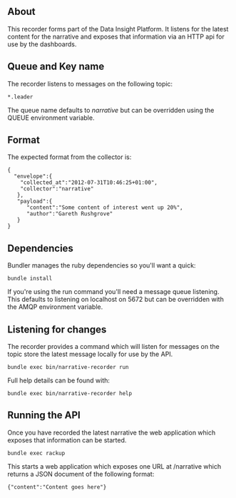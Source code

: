 ## About

This recorder forms part of the Data Insight Platform. It listens for the
latest content for the narrative and exposes that information via an HTTP
api for use by the dashboards.

## Queue and Key name

The recorder listens to messages on the following topic:

    *.leader

The queue name defaults to _narrative_ but can be overridden using the
QUEUE environment variable.

## Format

The expected format from the collector is:

    {
      "envelope":{
        "collected_at":"2012-07-31T10:46:25+01:00",
        "collector":"narrative"
       },
       "payload":{
          "content":"Some content of interest went up 20%",
          "author":"Gareth Rushgrove"
       }
    }

## Dependencies

Bundler manages the ruby dependencies so you'll want a quick:

    bundle install

If you're using the run command you'll need a message queue
listening. This defaults to listening on localhost on 5672 but can be
overridden with the AMQP environment variable.

## Listening for changes

The recorder provides a command which will listen for messages on the
topic store the latest message locally for use by the API.

    bundle exec bin/narrative-recorder run

Full help details can be found with:

    bundle exec bin/narrative-recorder help


## Running the API

Once you have recorded the latest narrative the web application which
exposes that information can be started.

    bundle exec rackup

This starts a web application which exposes one URL at /narrative which
returns a JSON document of the following format:

    {"content":"Content goes here"}

